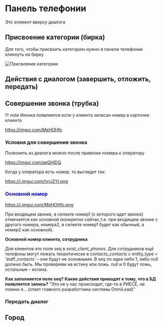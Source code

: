 # Панель телефонии

Это элемент вверху диалога

## Присвоение категории (бирка)

Для того, чтобы присвоить категорию нужно в панели телефонии кликнуть на бирку

![Присвоение категории](https://imgur.com/Pzwlj77.png)

## Действия с диалогом (завершить, отложить, передать)
## Совершение звонка (трубка)

!!! note
    Иконка появляется если у клиента записан номер в карточке клиента

https://imgur.com/MeHOHfo

### Условия для совершения звонка

Позвонить из диалога можно после привязки номера к оператору

https://imgur.com/aeQHIDQ

Когда у оператора есть номер, то выглядит так:

https://i.imgur.com/hrrJ2Yl.png

### <span style="color:blue">Основной номер</span>

https://i.imgur.com/MeHOHfo.png

При входящем звонке, в селекте номер1 (с которого идет звонок) отмечается как основной (конкретно сейчас,т.е. при входящем звонке с другого номера, номера2, в селекте номер1 будет как обычный, а номер2 как основной).

**Основной номер клиента, сотрудника**

Для клиентов это поле seq в *exist_client_phones*. Для сотрудников ещё телефоны могут лежать теоретически в *contacts_contacts* с entity_type = ‘staff_contacts’ – они будут не основными. В seq по идее либо 1, либо null должно быть. Мы проверяем на истину или ложь. null и 0 будут ложь, остальные – истина.

**Как заполняется поле seq? Какие действия приводят к тому, что в БД появляется запись?** 
"Это не у нас происходит, где-то в РИЕСЕ, не помню я... (ответ главного разработчика системы OmniLead)"

### Передать диалог

## Город




